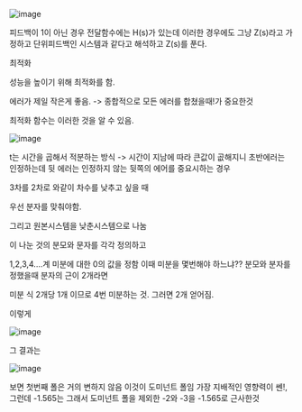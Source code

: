 
![image](https://github.com/homind/control-systems-engineering/assets/101074052/b8411333-b495-401d-8d0c-8c351a821855)

피드백이 1이 아닌 경우 전달함수에는 H(s)가 있는데
이러한 경우에도 그냥 Z(s)라고 가정하고 단위피드백인 시스템과 같다고 해석하고 Z(s)를 푼다.


 최적화

 성능을 높이기 위해 최적화를 함.

 에러가 제일 작은게 좋음. -> 종합적으로 모든 에러를 합쳤을때!가 중요한것

 최적화 함수는 이러한 것을 알 수 있음.  

 ![image](https://github.com/homind/control-systems-engineering/assets/101074052/54e17ae5-4f30-4033-9930-7b81fb4930c3)

 t는 시간을 곱해서 적분하는 방식 -> 시간이 지남에 따라 큰값이 곲해지니 초반에러는 인정하는데 뒷 에러는 인정하지 않는 뒷쪽의 에어를 중요시하는 경우



 3차를 2차로 와같이 차수를 낮추고 싶을 때

 우선 분자를 맞춰야함.

 그리고 원본시스템을 낮춘시스템으로 나눔

 이 나눈 것의 분모와 문자를 각각 정의하고

 1,2,3,4....계 미분에 대한 0의 값을 정함
이때 미분을 몇번해야 하느냐?? 분모와 분자를 정했을때 분자의 근이 2개라면 

미분 식 2개당 1개 이므로 4번 미분하는 것. 그러면 2개 얻어짐.

이렇게 

![image](https://github.com/homind/control-systems-engineering/assets/101074052/5002f229-7bb0-4d32-8299-7e65e040560c)

그 결과는 

![image](https://github.com/homind/control-systems-engineering/assets/101074052/4cf4aee1-373c-4b5c-aaf0-ea366d219acf)


보면 첫번째 폴은 거의 변하지 않음 이것이 도미넌트 폴임 가장 지배적인 영향력이 쎈!, 그런데 -1.565는 그래서 도미넌트 폴을 제외한
-2와 -3을 -1.565로 근사한것




 
